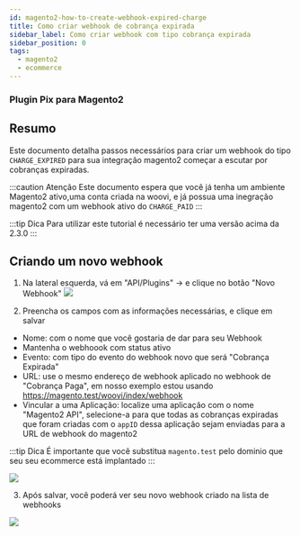 ```yaml
---
id: magento2-how-to-create-webhook-expired-charge
title: Como criar webhook de cobrança expirada
sidebar_label: Como criar webhook com tipo cobrança expirada
sidebar_position: 0
tags:
  - magento2
  - ecommerce
---
```


### Plugin Pix para Magento2

## Resumo

Este documento detalha passos necessários para criar um webhook do tipo `CHARGE_EXPIRED` para sua integração magento2 começar a escutar por cobranças expiradas.

:::caution Atenção
Este documento espera que você já tenha um ambiente Magento2 ativo,uma conta criada na woovi, e já possua uma inegração magento2 com um webhook ativo do `CHARGE_PAID`
:::

:::tip Dica
Para utilizar este tutorial é necessário ter uma versão acima da 2.3.0
:::

## Criando um novo webhook

1) Na lateral esquerda, vá em "API/Plugins" -> e clique no botão "Novo Webhook"
![](./__assets__/magento2-webhook-configuring.png)


2) Preencha os campos com as informações necessárias, e clique em salvar

- Nome: com o nome que você gostaria de dar para seu Webhook
- Mantenha o webhoook com status ativo
- Evento: com tipo do evento do webhook novo que será "Cobrança Expirada"
- URL: use o mesmo endereço de webhook aplicado no webhook de "Cobrança Paga", em nosso exemplo estou usando https://magento.test/woovi/index/webhook
- Vincular a uma Aplicação: localize uma aplicação com o nome "Magento2 API", selecione-a para que todas as cobranças expiradas que foram criadas com o `appID` dessa aplicação sejam enviadas para a URL de webhook do magento2

:::tip Dica
É importante que você substitua `magento.test` pelo dominio que seu seu ecommerce está implantado
:::

![](./__assets__/magento2-webhook-configuration-2.png)

3) Após salvar, você poderá ver seu novo webhook criado na lista de webhooks

![](./__assets__/magento2-webhook-configured-2.png)